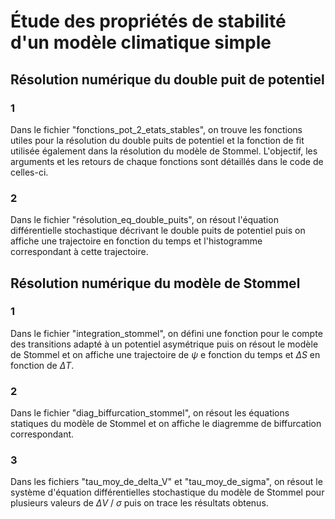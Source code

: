 # Étude des propriétés de stabilité d'un modèle climatique simple
## Résolution numérique du double puit de potentiel
### 1
Dans le fichier "fonctions_pot_2_etats_stables", on trouve les fonctions utiles pour la résolution du double puits de potentiel et la fonction de fit utilisée également dans la résolution du modèle de Stommel. 
L'objectif, les arguments et les retours de chaque fonctions sont détaillés dans le code de celles-ci.
### 2
Dans le fichier "résolution_eq_double_puits", on résout l'équation différentielle stochastique décrivant le double puits de potentiel puis on affiche une trajectoire en fonction du temps et l'histogramme correspondant à cette trajectoire.
## Résolution numérique du modèle de Stommel
### 1
Dans le fichier "integration_stommel", on défini une fonction pour le compte des transitions adapté à un potentiel asymétrique puis on résout le modèle de Stommel et on affiche une trajectoire de $\psi$ e fonction du temps et $\Delta S$ en fonction de $\Delta T$.
### 2
Dans le fichier "diag_biffurcation_stommel", on résout les équations statiques du modèle de Stommel et on affiche le diagremme de biffurcation correspondant.
### 3
Dans les fichiers "tau_moy_de_delta_V" et "tau_moy_de_sigma", on résout le système d'équation différentielles stochastique du modèle de Stommel pour plusieurs valeurs de $\Delta V$ / $\sigma$ puis on trace les résultats obtenus.
